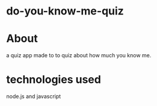 # do-you-know-me-quiz

# About
a quiz app made to to quiz about how much you know me.

# technologies used
node.js and javascript
